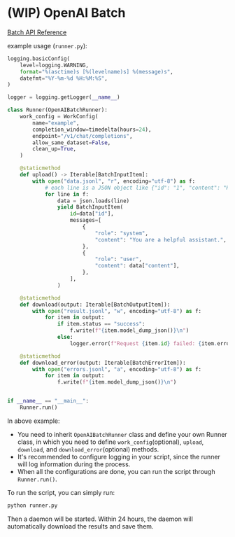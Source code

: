 # (WIP) OpenAI Batch

[Batch API Reference](https://platform.openai.com/docs/api-reference/batch)

example usage (`runner.py`):

```python
logging.basicConfig(
    level=logging.WARNING,
    format="%(asctime)s [%(levelname)s] %(message)s",
    datefmt="%Y-%m-%d %H:%M:%S",
)

logger = logging.getLogger(__name__)

class Runner(OpenAIBatchRunner):
    work_config = WorkConfig(
        name="example",
        completion_window=timedelta(hours=24),
        endpoint="/v1/chat/completions",
        allow_same_dataset=False,
        clean_up=True,
    )

    @staticmethod
    def upload() -> Iterable[BatchInputItem]:
        with open("data.jsonl", "r", encoding="utf-8") as f:
            # each line is a JSON object like {"id": "1", "content": "Hello!"}
            for line in f:
                data = json.loads(line)
                yield BatchInputItem(
                    id=data["id"],
                    messages=[
                        {
                            "role": "system",
                            "content": "You are a helpful assistant.",
                        },
                        {
                            "role": "user",
                            "content": data["content"],
                        },
                    ],
                )

    @staticmethod
    def download(output: Iterable[BatchOutputItem]):
        with open("result.jsonl", "w", encoding="utf-8") as f:
            for item in output:
                if item.status == "success":
                    f.write(f"{item.model_dump_json()}\n")
                else:
                    logger.error(f"Request {item.id} failed: {item.error}")

    @staticmethod
    def download_error(output: Iterable[BatchErrorItem]):
        with open("errors.jsonl", "a", encoding="utf-8") as f:
            for item in output:
                f.write(f"{item.model_dump_json()}\n")


if __name__ == "__main__":
    Runner.run()
```

In above example:

- You need to inherit `OpenAIBatchRunner` class and define your own Runner class, in which you need to define `work_config`(optional), `upload`, `download`, and `download_error`(optional) methods.
- It's recommended to configure logging in your script, since the runner will log information during the process.
- When all the configurations are done, you can run the script through `Runner.run()`.

To run the script, you can simply run:

```sh
python runner.py
```

Then a daemon will be started. Within 24 hours, the daemon will automatically download the results and save them.